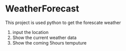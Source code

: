 # WeatherForecast
This project is used python to get the forescate weather
1. input the location
2. Show the current weather data
3. Show the coming 5hours temputure  
